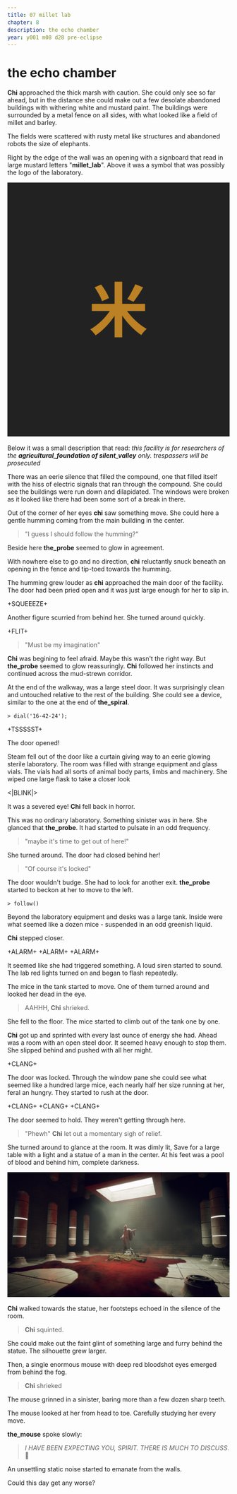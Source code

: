 ```yaml
---
title: 07 millet lab
chapter: 8  
description: the echo chamber
year: y001 m08 d28 pre-eclipse
---
```


# the echo chamber

**Chi** approached the thick marsh with caution. She could only see so far ahead, but in the distance she could make out a few desolate abandoned buildings with withering white and mustard paint. The buildings were surrounded by a metal fence on all sides, with what looked like a field of millet and barley.

The fields were scattered with rusty metal like structures and abandoned robots the size of elephants. 

Right by the edge of the wall was an opening with a signboard that read in large mustard letters "**millet_lab**". Above it was a symbol that was possibly the logo of the laboratory.

![millet lab logo](./millet_lab.png)

Below it was a small description that read:
*this facility is for researchers of the **agricultural_foundation of silent_valley** only. trespassers will be prosecuted*

There was an eerie silence that filled the compound, one that filled itself with the hiss of electric signals that ran through the compound. She could see the buildings were run down and dilapidated. The windows were broken as it looked like there had been some sort of a break in there.

Out of the corner of her eyes **chi** saw something move. She could here a gentle humming coming from the main building in the center. 

> "I guess I should follow the humming?"

Beside here **the_probe** seemed to glow in agreement.

With nowhere else to go and no direction, **chi** reluctantly snuck beneath an opening in the fence and tip-toed towards the humming.

The humming grew louder as **chi** approached the main door of the facility. The door had been pried open and it was just large enough for her to slip in.

+SQUEEEZE+

Another figure scurried from behind her. She turned around quickly.

+FLIT+

> "Must be my imagination"

**Chi** was begining to feel afraid. Maybe this wasn't the right way. But **the_probe** seemed to glow reassuringly. **Chi** followed her instincts and continued across the mud-strewn corridor.

At the end of the walkway, was a large steel door. It was surprisingly clean and untouched relative to the rest of the building. She could see a device, similar to the one at the end of **the_spiral**.

```
> dial('16-42-24');
```

+TSSSSST+

The door opened!

Steam fell out of the door like a curtain giving way to an eerie glowing sterile laboratory. The room was filled with strange equipment and glass vials. The vials had all sorts of animal body parts, limbs and machinery. She wiped one large flask to take a closer look

<|BLINK|>

It was a severed eye! **Chi** fell back in horror.

This was no ordinary laboratory. Something sinister was in here. She glanced that **the_probe**. It had started to pulsate in an odd frequency.

> "maybe it's time to get out of here!"

She turned around. The door had closed behind her!

> "Of course it's locked"

The door wouldn't budge. She had to look for another exit. **the_probe** started to beckon at her to move to the left.

```
> follow()
```

Beyond the laboratory equipment and desks was a large tank. Inside were what seemed like a dozen mice - suspended in an odd greenish liquid. 

**Chi** stepped closer.

+ALARM+
+ALARM+
+ALARM+

It seemed like she had triggered something. A loud siren started to sound. The lab red lights turned on and began to flash repeatedly.

The mice in the tank started to move. One of them turned around and looked her dead in the eye.

>AAHHH, **Chi** shrieked.

She fell to the floor. The mice started to climb out of the tank one by one.

**Chi** got up and sprinted with every last ounce of energy she had. Ahead was a room with an open steel door. It seemed heavy enough to stop them. She slipped behind and pushed with all her might.

+CLANG+ 

The door was locked. Through the window pane she could see what seemed like a hundred large mice, each nearly half her size running at her, feral an hungry. They started to rush at the door.

+CLANG+
+CLANG+
+CLANG+

The door seemed to hold. They weren't getting through here.

> "Phewh" **Chi** let out a momentary sigh of relief. 

She turned around to glance at the room. It was dimly lit, Save for a large table with a light and a statue of a man in the center. At his feet was a pool of blood and behind him, complete darkness.

![illustration by Christian Hagerman](./hagerman.jpg)


**Chi** walked towards the statue, her footsteps echoed in the silence of the room.

> **Chi** squinted.

She could make out the faint glint of something large and furry behind the statue. The silhouette grew larger.

Then, a single enormous mouse with deep red bloodshot eyes emerged from behind the fog.

> **Chi** shrieked

The mouse grinned in a sinister, baring more than a few dozen sharp teeth.

The mouse looked at her from head to toe. Carefully studying her every move.

**the_mouse** spoke slowly:

> *I HAVE BEEN EXPECTING YOU, SPIRIT. THERE IS MUCH TO DISCUSS.* 🐁

An unsettling static noise started to emanate from the walls.

Could this day get any worse?